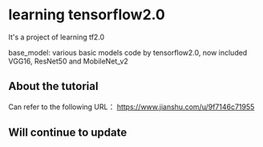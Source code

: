 # learning tensorflow2.0

It's a project of learning tf2.0

base_model: various basic models code by tensorflow2.0, now included VGG16, ResNet50 and MobileNet_v2

## About the tutorial

Can refer to the following URL：
https://www.jianshu.com/u/9f7146c71955

## Will continue to update

